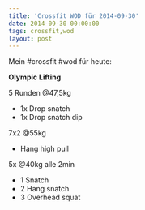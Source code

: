 ```yaml
---
title: 'Crossfit WOD für 2014-09-30'
date: 2014-09-30 00:00:00 
tags: crossfit,wod
layout: post
---
```

Mein #crossfit #wod für heute:

**Olympic Lifting**

5 Runden @47,5kg

* 1x Drop snatch 
* 1x Drop snatch dip

7x2 @55kg

* Hang high pull

5x @40kg alle 2min

* 1 Snatch
* 2 Hang snatch
* 3 Overhead squat

